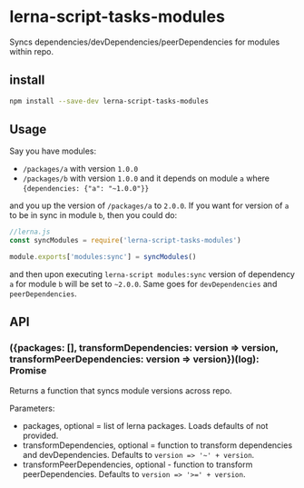 # lerna-script-tasks-modules

Syncs dependencies/devDependencies/peerDependencies for modules within repo.

## install

```bash
npm install --save-dev lerna-script-tasks-modules
```

## Usage

Say you have modules:

- `/packages/a` with version `1.0.0`
- `/packages/b` with version `1.0.0` and it depends on module `a` where `{dependencies: {"a": "~1.0.0"}}`

and you up the version of `/packages/a` to `2.0.0`. If you want for version of `a` to be in sync in module `b`, then you could do:

```js
//lerna.js
const syncModules = require('lerna-script-tasks-modules')

module.exports['modules:sync'] = syncModules()
```

and then upon executing `lerna-script modules:sync` version of dependency `a` for module `b` will be set to `~2.0.0`.
Same goes for `devDependencies` and `peerDependencies`.

## API

### ({packages: [], transformDependencies: version => version, transformPeerDependencies: version => version})(log): Promise

Returns a function that syncs module versions across repo.

Parameters:

- packages, optional = list of lerna packages. Loads defaults of not provided.
- transformDependencies, optional = function to transform dependencies and devDependencies. Defaults to `version => '~' + version`.
- transformPeerDependencies, optional - function to transform peerDependencies. Defaults to `version => '>=' + version`.
